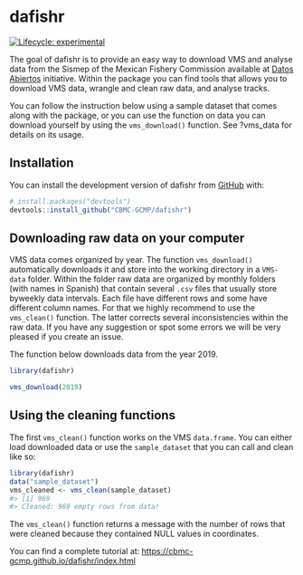 
<!-- README.md is generated from README.Rmd. Please edit that file -->

# dafishr

<!-- badges: start -->

[![Lifecycle:
experimental](https://img.shields.io/badge/lifecycle-experimental-orange.svg)](https://lifecycle.r-lib.org/articles/stages.html#experimental)

<!-- badges: end -->

The goal of dafishr is to provide an easy way to download VMS and
analyse data from the Sismep of the Mexican Fishery Commission available
at [Datos
Abiertos](https://www.datos.gob.mx/busca/dataset/localizacion-y-monitoreo-satelital-de-embarcaciones-pesqueras/resource/309e872a-dbca-4962-b14f-f0da833abebe)
initiative. Within the package you can find tools that allows you to
download VMS data, wrangle and clean raw data, and analyse tracks.

You can follow the instruction below using a sample dataset that comes
along with the package, or you can use the function on data you can
download yourself by using the `vms_download()` function. See ?vms_data
for details on its usage.

## Installation

You can install the development version of dafishr from
[GitHub](https://github.com/) with:

``` r
# install.packages("devtools")
devtools::install_github("CBMC-GCMP/dafishr")
```

## Downloading raw data on your computer

VMS data comes organized by year. The function `vms_download()`
automatically downloads it and store into the working directory in a
`VMS-data` folder. Within the folder raw data are organized by monthly
folders (with names in Spanish) that contain several `.csv` files that
usually store byweekly data intervals. Each file have different rows and
some have different column names. For that we highly recommend to use
the `vms_clean()` function. The latter corrects several inconsistencies
within the raw data. If you have any suggestion or spot some errors we
will be very pleased if you create an issue.

The function below downloads data from the year 2019.

``` r
library(dafishr)

vms_download(2019)
```

## Using the cleaning functions

The first `vms_clean()` function works on the VMS `data.frame`. You can
either load downloaded data or use the `sample_dataset` that you can
call and clean like so:

``` r
library(dafishr)
data("sample_dataset")
vms_cleaned <- vms_clean(sample_dataset)
#> [1] 969
#> Cleaned: 969 empty rows from data!
```

The `vms_clean()` function returns a message with the number of rows
that were cleaned because they contained NULL values in coordinates.

You can find a complete tutorial at:
<https://cbmc-gcmp.github.io/dafishr/index.html>
